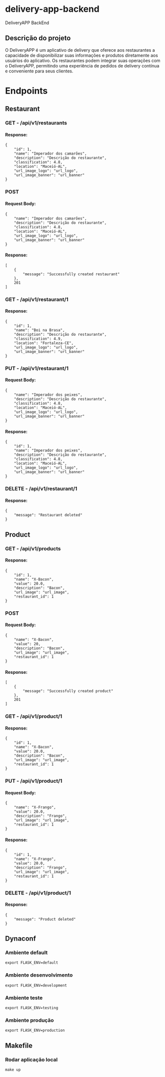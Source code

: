 # delivery-app-backend

DeliveryAPP BackEnd

## Descrição do projeto
O DeliveryAPP é um aplicativo de delivery que oferece aos restaurantes a capacidade de disponibilizar suas informações e produtos diretamente aos usuários do aplicativo. Os restaurantes podem integrar suas operações com o DeliveryAPP, permitindo uma experiência de pedidos de delivery contínua e conveniente para seus clientes.

# Endpoints

## Restaurant

### GET - /api/v1/restaurants
#### Response:
```
{
    "id": 1,
    "name": "Imperador dos camarões",
    "description": "Descrição do restaurante",
    "classification": 4.8,
    "location": "Maceió-AL",
    "url_image_logo": "url_logo",
    "url_image_banner": "url_banner"
}
```
### POST
#### Request Body:
```
{
    "name": "Imperador dos camarões",
    "description": "Descrição do restaurante",
    "classification": 4.8,
    "location": "Maceió-AL",
    "url_image_logo": "url_logo",
    "url_image_banner": "url_banner"
}
```
#### Response:
```
[
    {
        "message": "Successfully created restaurant"
    },
    201
]
```
### GET - /api/v1/restaurant/1
#### Response:
```
{
    "id": 1,
    "name": "Boi na Brasa",
    "description": "Descrição do restaurante",
    "classification": 4.9,
    "location": "Fortaleza-CE",
    "url_image_logo": "url_logo",
    "url_image_banner": "url_banner"
}
```
### PUT - /api/v1/restaurant/1
#### Request Body:
```
{
    "name": "Imperador dos peixes",
    "description": "Descrição do restaurante",
    "classification": 4.8,
    "location": "Maceió-AL",
    "url_image_logo": "url_logo",
    "url_image_banner": "url_banner"
}
``` 
#### Response:
```
{
    "id": 1,
    "name": "Imperador dos peixes",
    "description": "Descrição do restaurante",
    "classification": 4.8,
    "location": "Maceió-AL",
    "url_image_logo": "url_logo",
    "url_image_banner": "url_banner"
}
```
### DELETE - /api/v1/restaurant/1
#### Response:
```
{
    "message": "Restaurant deleted"
}
```

## Product

### GET - /api/v1/products
#### Response:
```
{
    "id": 1,
    "name": "X-Bacon",
    "value": 20.0,
    "description": "Bacon",
    "url_image": "url_image",
    "restaurant_id": 1
}
```
### POST
#### Request Body:
```
{
    "name": "X-Bacon",
    "value": 20,
    "description": "Bacon",
    "url_image": "url_image",
    "restaurant_id": 1
}
```
#### Response:
```
[
    {
        "message": "Successfully created product"
    },
    201
]
```
### GET - /api/v1/product/1
#### Response:
```
{
    "id": 1,
    "name": "X-Bacon",
    "value": 20.0,
    "description": "Bacon",
    "url_image": "url_image",
    "restaurant_id": 1
}
```
### PUT - /api/v1/product/1
#### Request Body:
```
{
    "name": "X-Frango",
    "value": 20.0,
    "description": "Frango",
    "url_image": "url_image",
    "restaurant_id": 1
}
``` 
#### Response:
```
{
    "id": 1,
    "name": "X-Frango",
    "value": 20.0,
    "description": "Frango",
    "url_image": "url_image",
    "restaurant_id": 1
}
```
### DELETE - /api/v1/product/1
#### Response:
```
{
    "message": "Product deleted"
}
```


## Dynaconf
### Ambiente default
```
export FLASK_ENV=default
```
### Ambiente desenvolvimento
```
export FLASK_ENV=development
```
### Ambiente teste
```
export FLASK_ENV=testing
```
### Ambiente produção
```
export FLASK_ENV=production
```
## Makefile
### Rodar aplicação local
```
make up
```
